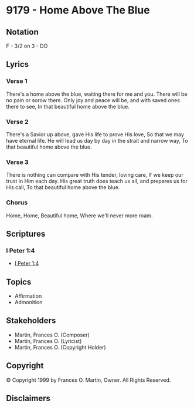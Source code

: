 # 9179 - Home Above The Blue

## Notation

F - 3/2 on 3 - DO

## Lyrics

### Verse 1

There's a home above the blue, waiting there for me and you. There will be no pain or sorow there. Only joy and peace will be, and with saved ones there to see, In that beautiful home above the blue.

### Verse 2

There's a Savior up above, gave His life to prove His love, So that we may have eternal life. He will lead us day by day in the strait and narrow way, To that beautiful home above the blue.

### Verse 3

There is nothing can compare with His tender, loving care, If we keep our trust in Him each day. His great truth does teach us all, and prepares us for His call, To that beautiful home above the blue.

### Chorus

Home, Home, Beautiful home, Where we'll never more roam.


## Scriptures

### I Peter 1:4

- [I Peter 1:4](https://www.biblegateway.com/passage/?search=I%20Peter%201%3A4)


## Topics

- Affirmation
- Admonition

## Stakeholders

- Martin, Frances O. (Composer)
- Martin, Frances O. (Lyricist)
- Martin, Frances O. (Copyright Holder)

## Copyright

© Copyright 1999 by Frances O. Martin, Owner. All Rights Reserved.


## Disclaimers


